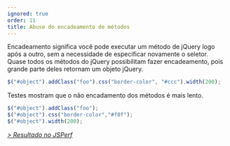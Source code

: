 ```yaml
---
ignored: true
order: 11
title: Abuse do encadeamento de métodos
---
```


Encadeamento significa você pode executar um método de jQuery logo após a outro, sem a necessidade de especificar novamente o seletor. Quase todos os métodos do jQuery possibilitam fazer encadeamento, pois grande parte deles retornam um objeto jQuery.

```js
$("#object").addClass("foo").css("border-color", "#ccc").width(200);
```

Testes mostram que o não encadamento dos métodos é mais lento.

```js
$("#object").addClass("foo");
$("#object").css("border-color","#f0f");
$("#object").width(200);
```

*[> Resultado no JSPerf](http://jsperf.com/browser-diet-chaining)*